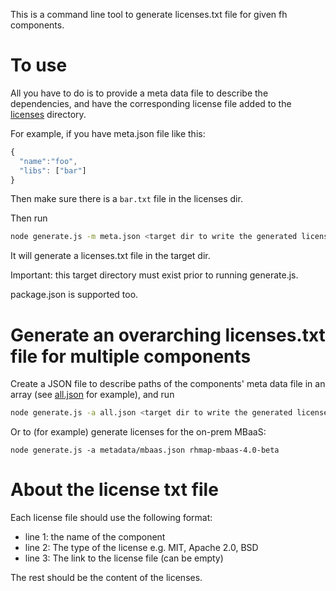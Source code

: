 This is a command line tool to generate licenses.txt file for given fh components.

# To use

All you have to do is to provide a meta data file to describe the dependencies, and have the corresponding license file added to the [licenses](./licenses) directory.

For example, if you have meta.json file like this:

```javascript
{
  "name":"foo",
  "libs": ["bar"]
}
```

Then make sure there is a `bar.txt` file in the licenses dir.

Then run

```bash
node generate.js -m meta.json <target dir to write the generated licenses.txt file>
```

It will generate a licenses.txt file in the target dir.

Important: this target directory must exist prior to running generate.js.

package.json is supported too.

# Generate an overarching licenses.txt file for multiple components

Create a JSON file to describe paths of the components' meta data file in an array (see [all.json](./metadata/all.json) for example), and run

```bash
node generate.js -a all.json <target dir to write the generated licenses.txt file>
```

Or to (for example) generate licenses for the on-prem MBaaS:

```
node generate.js -a metadata/mbaas.json rhmap-mbaas-4.0-beta
```

# About the license txt file

Each license file should use the following format:

* line 1: the name of the component
* line 2: The type of the license e.g. MIT, Apache 2.0, BSD
* line 3: The link to the license file (can be empty)

The rest should be the content of the licenses.

